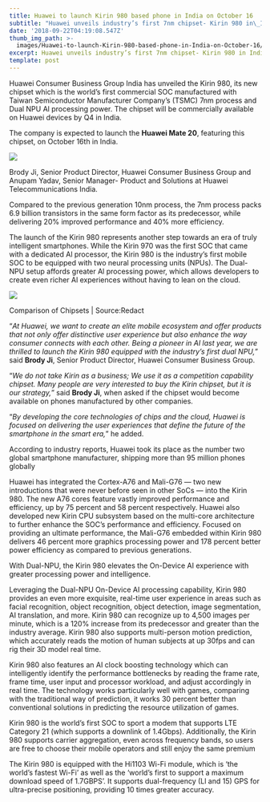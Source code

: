 ```yaml
---
title: Huawei to launch Kirin 980 based phone in India on October 16
subtitle: "Huawei unveils industry’s first 7nm chipset- Kirin 980 in\_India"
date: '2018-09-22T04:19:08.547Z'
thumb_img_path: >-
  images/Huawei-to-launch-Kirin-980-based-phone-in-India-on-October-16/1*DsipIrxGSZRWcmJPSlox2Q.jpeg
excerpt: Huawei unveils industry’s first 7nm chipset- Kirin 980 in India
template: post
---
```

Huawei Consumer Business Group India has unveiled the Kirin 980, its new chipset which is the world’s first commercial SOC manufactured with Taiwan Semiconductor Manufacturer Company’s (TSMC) 7nm process and Dual NPU Al processing power. The chipset will be commercially available on Huawei devices by Q4 in India.

The company is expected to launch the **Huawei Mate 20**, featuring this chipset, on October 16th in India.

![](/images/Huawei-to-launch-Kirin-980-based-phone-in-India-on-October-16/1*DsipIrxGSZRWcmJPSlox2Q.jpeg)

<figcaption>Brody Ji, Senior Product Director, Huawei Consumer Business Group and Anupam Yadav, Senior Manager- Product and Solutions at Huawei Telecommunications India.</figcaption>

Compared to the previous generation 10nm process, the 7nm process packs 6.9 billion transistors in the same form factor as its predecessor, while delivering 20% improved performance and 40% more efficiency.

The launch of the Kirin 980 represents another step towards an era of truly intelligent smartphones. While the Kirin 970 was the first SOC that came with a dedicated Al processor, the Kirin 980 is the industry’s first mobile SOC to be equipped with two neural processing units (NPUs). The Dual-NPU setup affords greater Al processing power, which allows developers to create even richer Al experiences without having to lean on the cloud.

![](/images/Huawei-to-launch-Kirin-980-based-phone-in-India-on-October-16/1*gWjYnEkFYYVz2jp8O8Z7gg.png)

<figcaption>Comparison of Chipsets | Source:Redact</figcaption>

“*At Huawei, we want to create an elite mobile ecosystem and offer products that not only offer distinctive user experience but also enhance the way consumer connects with each other. Being a pioneer in AI last year, we are thrilled to launch the Kirin 980 equipped with the industry’s first dual NPU,*” said **Brody Ji**, Senior Product Director, Huawei Consumer Business Group.

“*We do not take Kirin as a business; We use it as a competition capability chipset. Many people are very interested to buy the Kirin chipset, but it is our strategy,*” said **Brody Ji**, when asked if the chipset would become available on phones manufactured by other companies.

“*By developing the core technologies of chips and the cloud, Huawei is focused on delivering the user experiences that define the future of the smartphone in the smart era,*” he added.

According to industry reports, Huawei took its place as the number two global smartphone manufacturer, shipping more than 95 million phones globally

Huawei has integrated the Cortex-A76 and Mali-G76 — two new introductions that were never before seen in other SoCs — into the Kirin 980. The new A76 cores feature vastly improved performance and efficiency, up by 75 percent and 58 percent respectively. Huawei also developed new Kirin CPU subsystem based on the multi-core architecture to further enhance the SOC’s performance and efficiency. Focused on providing an ultimate performance, the Mali-G76 embedded within Kirin 980 delivers 46 percent more graphics processing power and 178 percent better power efficiency as compared to previous generations.

With Dual-NPU, the Kirin 980 elevates the On-Device AI experience with greater processing power and intelligence.

Leveraging the Dual-NPU On-Device AI processing capability, Kirin 980 provides an even more exquisite, real-time user experience in areas such as facial recognition, object recognition, object detection, image segmentation, AI translation, and more. Kirin 980 can recognize up to 4,500 images per minute, which is a 120% increase from its predecessor and greater than the industry average. Kirin 980 also supports multi-person motion prediction, which accurately reads the motion of human subjects at up 30fps and can rig their 3D model real time.

Kirin 980 also features an AI clock boosting technology which can intelligently identify the performance bottlenecks by reading the frame rate, frame time, user input and processor workload, and adjust accordingly in real time. The technology works particularly well with games, comparing with the traditional way of prediction, it works 30 percent better than conventional solutions in predicting the resource utilization of games.

Kirin 980 is the world’s first SOC to sport a modem that supports LTE Category 21 (which supports a downlink of 1.4Gbps). Additionally, the Kirin 980 supports carrier aggregation, even across frequency bands, so users are free to choose their mobile operators and still enjoy the same premium

The Kirin 980 is equipped with the Hi1103 Wi-Fi module, which is ‘the world’s fastest Wi-Fi’ as well as the ‘world’s first to support a maximum download speed of 1.7GBPS’. It supports dual-frequency (Ll and 15) GPS for ultra-precise positioning, providing 10 times greater accuracy.
